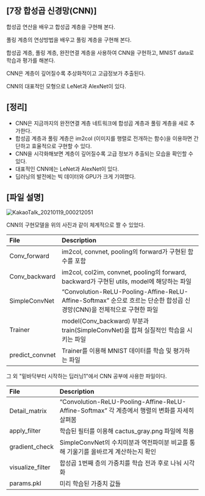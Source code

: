 ## [7장 합성곱 신경망(CNN)]

합성곱 연산을 배우고 합성곱 계층을 구현해 본다.

풀링 계층의 연상방법을 배우고 풀링 계층을 구현해 본다.

합성곱 계층, 풀링 계층, 완전연결 계층을 사용하여 CNN을 구현하고, MNIST data로 학습과 평가를 해본다.

CNN은 계층이 깊어질수록 추상화적이고 고급정보가 추출된다.

CNN의 대표적인 모형으로 LeNet과 AlexNet이 있다.

## [정리]

- CNN은 지금까지의 완전연결 계층 네트워크에 합성곱 계층과 풀링 계층을 새로 추가한다.
- 합성곱 계층과 풀링 계층은 im2col (이미지를 행렬로 전개하는 함수)을 이용하면 간단하고 효율적으로 구현할 수 있다.
- CNN을 시각화해보면 계층이 깊어질수록 고급 정보가 추출되는 모습을 확인할 수 있다.
- 대표적인 CNN에는 LeNet과 AlexNet이 있다.
- 딥러닝의 발전에는 빅 데이터와 GPU가 크게 기여했다.

## [파일 설명]

![KakaoTalk_20210119_000212051](https://user-images.githubusercontent.com/55529617/104999570-6b6bdc80-5a70-11eb-9610-3cce81d4af6c.jpg)

CNN의 구현모델을 위의 사진과 같이 체계적으로 짤 수 있었다.

|File |Description |
|:-- |:-- |
| Conv_forward | im2col, convnet, pooling의 forward가 구현된 함수를 포함|
| Conv_backward| im2col, col2im, convnet, pooling의 forward, backward가 구현된 utils, model에 해당하는 파일|
| SimpleConvNet| “Convolution-ReLU-Pooling-Affine-ReLU-Affine-Softmax” 순으로 흐르는 단순한 합성곱 신경망(CNN)을 전체적으로 구현한 파일|
| Trainer| model(Conv_backward) 부분과 train(SimpleConvNet)을 합쳐 실질적인 학습을 시키는 파일|
|predict_convnet | Trainer를 이용해 MNIST 데이터를 학습 및 평가하는 파일|

그 외 "밑바닥부터 시작하는 딥러닝1"에서 CNN 공부에 사용한 파일이다.

|File |Description |
|:-- |:-- |
|Detail_matrix| “Convolution-ReLU-Pooling-Affine-ReLU-Affine-Softmax” 각 계층에서 행렬의 변화를 자세히 살펴봄 |
|apply_filter| 학습된 필터를 이용해 cactus_gray.png 파일에 적용 |
|gradient_check| SimpleConvNet의 수치미분과 역전파미분 비교를 통해 기울기를 올바르게 계산하는지 확인|
|visualize_filter| 합성곱 1번째 층의 가중치를 학습 전과 후로 나눠 시각화|
|params.pkl| 미리 학습된 가중치 값들|


